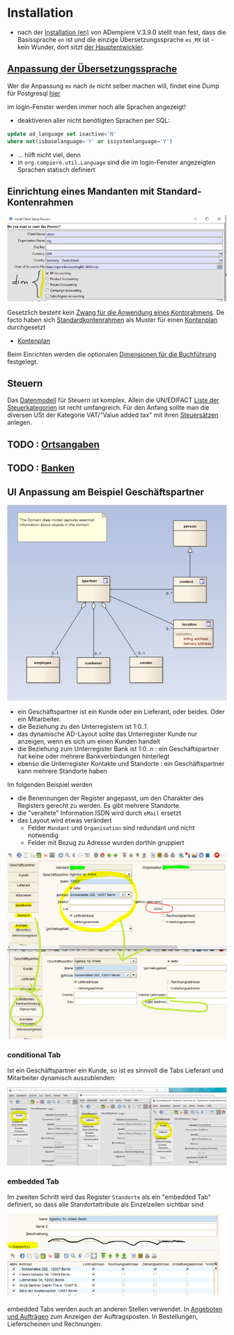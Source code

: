 # Installation

* nach der [Installation (en)](http://wiki.adempiere.net/Installation_Steps) von ADempiere V.3.9.0 stellt man fest, dass die Basissprache  `en` ist und die einzige Übersetzungssprache `es_MX` ist - kein Wunder, dort sitzt [der Hauptentwickler](https://github.com/e-Evolution).  

## [Anpassung der Übersetzungssprache](http://wiki.idempiere.org/de/Sprache_%28Fenster_ID-106%29#Beitr.C3.A4ge)

Wer die Anpassung `mx` nach `de` nicht selber machen will, findet eine Dump für Postgresql [hier](https://github.com/klst-de/de-mpiere/tree/master/data/seed)

im login-Fenster werden immer noch alle Sprachen angezeigt!

* deaktiveren aller nicht benötigten Sprachen per SQL:

```sql
update ad_language set isactive='N'
where not(isbaselanguage='Y' or issystemlanguage='Y')
```

* ...  hilft nicht viel, denn
* in `org.compiere.util.Language` sind die im login-Fenster angezeigten Sprachen statisch definiert

## Einrichtung eines Mandanten mit Standard-Kontenrahmen

![](../.gitbook/assets/InitialClientSetup-Dim.PNG)

Gesetzlich besteht kein [Zwang für die Anwendung eines Kontorahmens](http://wirtschaftslexikon.gabler.de/Archiv/6469/erlasskontenrahmen-v8.html). De facto haben sich [Standardkontenrahmen](https://de.wikipedia.org/wiki/Kontenrahmen#Standardkontenrahmen) als Muster für einen [Kontenplan](https://de.wikipedia.org/wiki/Kontenplan) durchgesetzt

* [Kontenplan](http://wiki.idempiere.org/de/Ersteinrichtung_Mandant#Hinweise_zu_Kontenpl.C3.A4nen)

Beim Einrichten werden die optionalen [Dimensionen für die Buchführung](2.8-acc.md) festgelegt.

## Steuern 

Das [Datenmodell](https://globalqss.com/idempiere/5.1_20171111/schemaspy/Tax/relationships.html) für Steuern ist komplex. Allein die UN/EDIFACT [Liste der Steuerkategorien](http://www.unece.org/trade/untdid/d13b/tred/tred5153.htm) ist recht umfangreich. Für den Anfang sollte man die diversen USt der Kategorie VAT/"Value added tax" mit ihren [Steuersätzen](https://de.wikipedia.org/wiki/Umsatzsteuer#Umsatzsteuer_in_EU-L.C3.A4ndern) anlegen.

## TODO : [Ortsangaben](https://bitbucket.org/eugenh/idempiere/wiki/Orte#!landerspezifische-einstellungen) 

## TODO : [Banken](http://www.adempiere.com/DE/Bank#Beitr.C3.A4ge)

## UI Anpassung am Beispiel Geschäftspartner

![](../.gitbook/assets/BP-Domain-PIM.PNG)

* ein Geschäftspartner ist ein Kunde oder ein Lieferant, oder beides. Oder ein Mitarbeiter.
* die Beziehung zu den Unterregistern ist 1:0..1
* das dynamische AD-Layout sollte das Unterregister Kunde nur anzeigen, wenn es sich um einen Kunden handelt
* die Beziehung zum Unterregister Bank ist 1:0..n : ein Geschäftspartner hat keine oder mehrere Bankverbindungen hinterlegt
* ebenso die Unterregister Kontakte und Standorte : ein Geschäftspartner kann mehrere Standorte haben

Im folgenden Beispiel werden
* die Benennungen der Register angepasst, um den Charakter des Registers gerecht zu werden. Es gibt mehrere Standorte.
* die "veraltete" Information ISDN wird durch `eMail` ersetzt
* das Layout wird etwas verändert
  * Felder `Mandant` und `Organisation` sind redundant und nicht notwendig
  * Felder mit Bezug zu Adresse wurden dorthin gruppiert

![](../.gitbook/assets/BP-location-layout.png)

### conditional Tab

Ist ein Geschäftspartner ein Kunde, so ist es sinnvoll die Tabs Lieferant und Mitarbeiter dynamisch auszublenden:

![](../.gitbook/assets/conditionalTabs.PNG)

### embedded Tab

Im zweiten Schritt wird das Register `Standorte` als ein "embedded Tab" definiert, so dass alle Standortattribute als Einzelzeilen sichtbar sind

![](../.gitbook/assets/BP-location-subtab.png)

embedded Tabs werden auch an anderen Stellen verwendet. In [Angeboten und Aufträgen](../usr/2.3-sales.md) zum Anzeigen der Auftragsposten. In Bestellungen, Lieferscheinen und Rechnungen.